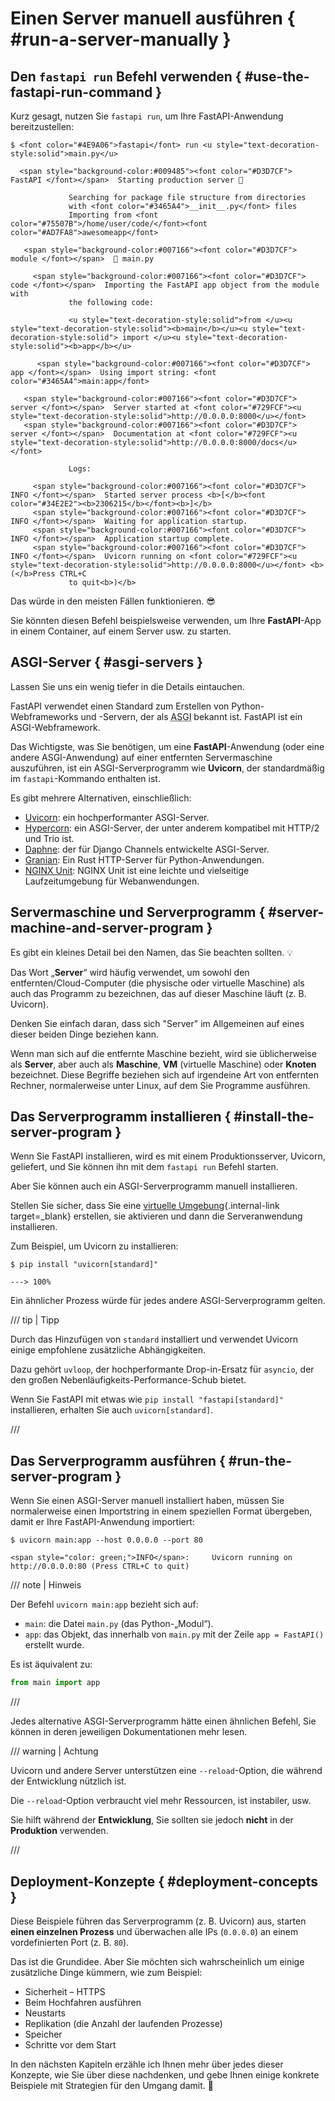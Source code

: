 # Einen Server manuell ausführen { #run-a-server-manually }

## Den `fastapi run` Befehl verwenden { #use-the-fastapi-run-command }

Kurz gesagt, nutzen Sie `fastapi run`, um Ihre FastAPI-Anwendung bereitzustellen:

<div class="termy">

```console
$ <font color="#4E9A06">fastapi</font> run <u style="text-decoration-style:solid">main.py</u>

  <span style="background-color:#009485"><font color="#D3D7CF"> FastAPI </font></span>  Starting production server 🚀

             Searching for package file structure from directories
             with <font color="#3465A4">__init__.py</font> files
             Importing from <font color="#75507B">/home/user/code/</font><font color="#AD7FA8">awesomeapp</font>

   <span style="background-color:#007166"><font color="#D3D7CF"> module </font></span>  🐍 main.py

     <span style="background-color:#007166"><font color="#D3D7CF"> code </font></span>  Importing the FastAPI app object from the module with
             the following code:

             <u style="text-decoration-style:solid">from </u><u style="text-decoration-style:solid"><b>main</b></u><u style="text-decoration-style:solid"> import </u><u style="text-decoration-style:solid"><b>app</b></u>

      <span style="background-color:#007166"><font color="#D3D7CF"> app </font></span>  Using import string: <font color="#3465A4">main:app</font>

   <span style="background-color:#007166"><font color="#D3D7CF"> server </font></span>  Server started at <font color="#729FCF"><u style="text-decoration-style:solid">http://0.0.0.0:8000</u></font>
   <span style="background-color:#007166"><font color="#D3D7CF"> server </font></span>  Documentation at <font color="#729FCF"><u style="text-decoration-style:solid">http://0.0.0.0:8000/docs</u></font>

             Logs:

     <span style="background-color:#007166"><font color="#D3D7CF"> INFO </font></span>  Started server process <b>[</b><font color="#34E2E2"><b>2306215</b></font><b>]</b>
     <span style="background-color:#007166"><font color="#D3D7CF"> INFO </font></span>  Waiting for application startup.
     <span style="background-color:#007166"><font color="#D3D7CF"> INFO </font></span>  Application startup complete.
     <span style="background-color:#007166"><font color="#D3D7CF"> INFO </font></span>  Uvicorn running on <font color="#729FCF"><u style="text-decoration-style:solid">http://0.0.0.0:8000</u></font> <b>(</b>Press CTRL+C
             to quit<b>)</b>
```

</div>

Das würde in den meisten Fällen funktionieren. 😎

Sie könnten diesen Befehl beispielsweise verwenden, um Ihre **FastAPI**-App in einem Container, auf einem Server usw. zu starten.

## ASGI-Server { #asgi-servers }

Lassen Sie uns ein wenig tiefer in die Details eintauchen.

FastAPI verwendet einen Standard zum Erstellen von Python-Webframeworks und -Servern, der als <abbr title="Asynchronous Server Gateway Interface">ASGI</abbr> bekannt ist. FastAPI ist ein ASGI-Webframework.

Das Wichtigste, was Sie benötigen, um eine **FastAPI**-Anwendung (oder eine andere ASGI-Anwendung) auf einer entfernten Servermaschine auszuführen, ist ein ASGI-Serverprogramm wie **Uvicorn**, der standardmäßig im `fastapi`-Kommando enthalten ist.

Es gibt mehrere Alternativen, einschließlich:

* <a href="https://www.uvicorn.org/" class="external-link" target="_blank">Uvicorn</a>: ein hochperformanter ASGI-Server.
* <a href="https://hypercorn.readthedocs.io/" class="external-link" target="_blank">Hypercorn</a>: ein ASGI-Server, der unter anderem kompatibel mit HTTP/2 und Trio ist.
* <a href="https://github.com/django/daphne" class="external-link" target="_blank">Daphne</a>: der für Django Channels entwickelte ASGI-Server.
* <a href="https://github.com/emmett-framework/granian" class="external-link" target="_blank">Granian</a>: Ein Rust HTTP-Server für Python-Anwendungen.
* <a href="https://unit.nginx.org/howto/fastapi/" class="external-link" target="_blank">NGINX Unit</a>: NGINX Unit ist eine leichte und vielseitige Laufzeitumgebung für Webanwendungen.

## Servermaschine und Serverprogramm { #server-machine-and-server-program }

Es gibt ein kleines Detail bei den Namen, das Sie beachten sollten. 💡

Das Wort „**Server**“ wird häufig verwendet, um sowohl den entfernten/Cloud-Computer (die physische oder virtuelle Maschine) als auch das Programm zu bezeichnen, das auf dieser Maschine läuft (z. B. Uvicorn).

Denken Sie einfach daran, dass sich "Server" im Allgemeinen auf eines dieser beiden Dinge beziehen kann.

Wenn man sich auf die entfernte Maschine bezieht, wird sie üblicherweise als **Server**, aber auch als **Maschine**, **VM** (virtuelle Maschine) oder **Knoten** bezeichnet. Diese Begriffe beziehen sich auf irgendeine Art von entfernten Rechner, normalerweise unter Linux, auf dem Sie Programme ausführen.

## Das Serverprogramm installieren { #install-the-server-program }

Wenn Sie FastAPI installieren, wird es mit einem Produktionsserver, Uvicorn, geliefert, und Sie können ihn mit dem `fastapi run` Befehl starten.

Aber Sie können auch ein ASGI-Serverprogramm manuell installieren.

Stellen Sie sicher, dass Sie eine [virtuelle Umgebung](../virtual-environments.md){.internal-link target=_blank} erstellen, sie aktivieren und dann die Serveranwendung installieren.

Zum Beispiel, um Uvicorn zu installieren:

<div class="termy">

```console
$ pip install "uvicorn[standard]"

---> 100%
```

</div>

Ein ähnlicher Prozess würde für jedes andere ASGI-Serverprogramm gelten.

/// tip | Tipp

Durch das Hinzufügen von `standard` installiert und verwendet Uvicorn einige empfohlene zusätzliche Abhängigkeiten.

Dazu gehört `uvloop`, der hochperformante Drop-in-Ersatz für `asyncio`, der den großen Nebenläufigkeits-Performance-Schub bietet.

Wenn Sie FastAPI mit etwas wie `pip install "fastapi[standard]"` installieren, erhalten Sie auch `uvicorn[standard]`.

///

## Das Serverprogramm ausführen { #run-the-server-program }

Wenn Sie einen ASGI-Server manuell installiert haben, müssen Sie normalerweise einen Importstring in einem speziellen Format übergeben, damit er Ihre FastAPI-Anwendung importiert:

<div class="termy">

```console
$ uvicorn main:app --host 0.0.0.0 --port 80

<span style="color: green;">INFO</span>:     Uvicorn running on http://0.0.0.0:80 (Press CTRL+C to quit)
```

</div>

/// note | Hinweis

Der Befehl `uvicorn main:app` bezieht sich auf:

* `main`: die Datei `main.py` (das Python-„Modul“).
* `app`: das Objekt, das innerhalb von `main.py` mit der Zeile `app = FastAPI()` erstellt wurde.

Es ist äquivalent zu:

```Python
from main import app
```

///

Jedes alternative ASGI-Serverprogramm hätte einen ähnlichen Befehl, Sie können in deren jeweiligen Dokumentationen mehr lesen.

/// warning | Achtung

Uvicorn und andere Server unterstützen eine `--reload`-Option, die während der Entwicklung nützlich ist.

Die `--reload`-Option verbraucht viel mehr Ressourcen, ist instabiler, usw.

Sie hilft während der **Entwicklung**, Sie sollten sie jedoch **nicht** in der **Produktion** verwenden.

///

## Deployment-Konzepte { #deployment-concepts }

Diese Beispiele führen das Serverprogramm (z. B. Uvicorn) aus, starten **einen einzelnen Prozess** und überwachen alle IPs (`0.0.0.0`) an einem vordefinierten Port (z. B. `80`).

Das ist die Grundidee. Aber Sie möchten sich wahrscheinlich um einige zusätzliche Dinge kümmern, wie zum Beispiel:

* Sicherheit – HTTPS
* Beim Hochfahren ausführen
* Neustarts
* Replikation (die Anzahl der laufenden Prozesse)
* Speicher
* Schritte vor dem Start

In den nächsten Kapiteln erzähle ich Ihnen mehr über jedes dieser Konzepte, wie Sie über diese nachdenken, und gebe Ihnen einige konkrete Beispiele mit Strategien für den Umgang damit. 🚀
